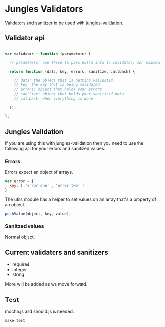 # Jungles Validators

Validators and sanitizer to be used with [jungles-validation](http://github.com/Enome/jungles-validation).

## Validator api

```js

var validator = function (parameters) {

  // parameters: use these to pass extra info to validator. For example a custom message.

  return function (data, key, errors, sanitize, callback) {

    // data: the object that is getting validated
    // key: the key that is being validated
    // errors: object that holds your errors
    // sanitize: object that holds your sanitized data
    // callback: when everything is done

  });

};
```

## Jungles Validation

If you are using this with jungles-validation then you need to use the following api for your errors and sanitized values.

### Errors

Errors expect an object of arrays.

```js
var error = {
  key: [ 'error one' , 'error two' ]
}
```

The utils module has a helper to set values on an array that's a property of an object.

```js
pushValue(object, key, value);
```

### Sanitzed values

Normal object.

## Current validators and sanitizers

- required
- integer
- string

More will be added as we move forward.

## Test

mocha.js and should.js is needed.

```js
make test
```
